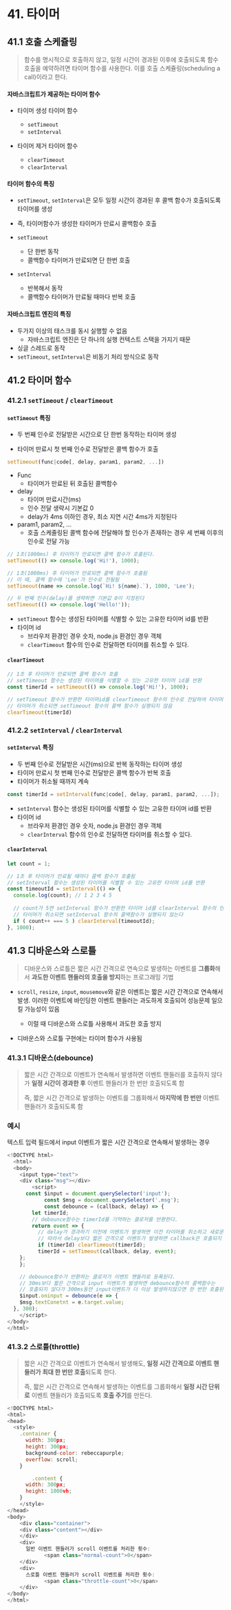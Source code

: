 # 41. 타이머

## 41.1 호출 스케쥴링

> 함수를 명시적으로 호출하지 않고, 일정 시간이 경과된 이후에 호출되도록 함수 호출을 예약하려면 타이머 함수를 사용한다. 이를 호출 스케쥴링(scheduling a call)이라고 한다.



#### 자바스크립트가 제공하는 타이머 함수

- 타이머 생성 타이머 함수
  - `setTimeout`
  - `setInterval`

- 타이머 제거 타이머 함수
  - `clearTimeout`
  - `clearInterval`



#### 타이머 함수의 특징

- `setTimeout`, `setInterval`은 모두 일정 시간이 경과된 후 콜백 함수가 호출되도록 타이머를 생성
- 즉, 타이머함수가 생성한 타이머가 만료시 콜백함수 호출

- `setTimeout`
  - 단 한번 동작
  - 콜백함수 타이머가 만료되면 단 한번 호출
- `setInterval`
  - 반복해서 동작
  - 콜백함수 타이머가 만료될 때마다 반복 호출



#### 자바스크립트 엔진의 특징

- 두가지 이상의 태스크를 동시 실행할 수 없음
  - 자바스크립트 엔진은 단 하나의 실행 컨텍스트 스택을 가지기 때문
- 싱글 스레드로 동작
- `setTimeout`, `setInterval`은 비동기 처리 방식으로 동작





## 41.2 타이머 함수

### 41.2.1 `setTimeout` / `clearTimeout`

#### `setTimeout` 특징

- 두 번째 인수로 전달받은 시간으로 단 한번 동작하는 타이머 생성

- 타이머 만료시 첫 번째 인수로 전달받은 콜백 함수가 호출

```javascript
setTimeout(func|code[, delay, param1, param2, ...])
```

- Func
  - 타이머가 만료된 뒤 호출된 콜백함수
- delay
  - 타이머 만료시간(ms)
  - 인수 전달 생략시 기본값 0
  - delay가 4ms 이하인 경우, 최소 지연 시간 4ms가 지정된다
- param1, param2, ...
  - 호출 스케줄링된 콜백 함수에 전달해야 할 인수가 존재하는 경우 세 번째 이후의 인수로 전달 가능

```javascript
// 1초(1000ms) 후 타이머가 만료되면 콜백 함수가 호출된다.
setTimeout(() => console.log('Hi!'), 1000);

// 1초(1000ms) 후 타이머가 만료되면 콜백 함수가 호출됨
// 이 때, 콜백 함수에 'Lee'가 인수로 전될됨
setTimeout(name => console.log(`Hi! ${name}.`), 1000, 'Lee');

// 두 번째 인수(delay)를 생략하면 기본값 0이 지정된다
setTimeout(() => console.log('Hello!'));
```

- `setTimeout` 함수는 생성된 타이머를 식별할 수 있는 고유한 타이머 id를 반환
- 타이머 id
  - 브라우저 환경인 경우 숫자, node.js 환경인 경우 객체
  - `clearTimeout` 함수의 인수로 전달하면 타이머를 취소할 수 있다.



#### `clearTimeout`

```javascript
// 1초 후 타이머가 만료되면 콜백 함수가 호출
// setTimeout 함수는 생성된 타이머를 식별할 수 있는 고유한 타이머 id를 반환
const timerId = setTimeout(() => console.log('Hi!'), 1000);

// setTimeout 함수가 반환한 타이머id를 clearTimeout 함수의 인수로 전달하여 타이머 취소
// 타이머가 취소되면 setTimeout 함수의 콜백 함수가 실행되지 않음
clearTimeout(timerId)
```



### 41.2.2 `setInterval` / `clearInterval`

#### `setInterval` 특징

- 두 번째 인수로 전달받은 시간(ms)으로 반복 동작하는 타이머 생성
- 타이머 만료시 첫 번째 인수로 전달받은 콜백 함수가 반복 호출
- 타이머가 취소될 때까지 계속

```javascript
const timerId = setInterval(func|code[, delay, param1, param2, ...]);
```

- `setInterval` 함수는 생성된 타이머를 식별할 수 있는 고유한 타이머 id를 반환
- 타이머 id
  - 브라우저 환경인 경우 숫자, node.js 환경인 경우 객체
  - `clearInterval` 함수의 인수로 전달하면 타이머를 취소할 수 있다.



#### `clearInterval`

```javascript
let count = 1;

// 1초 후 타이머가 만료될 때마다 콜백 함수가 호출됨
// setInterval 함수는 생성된 타이머를 식별할 수 있는 고유한 타이머 id를 반환
const timeoutId = setInterval(() => {
  console.log(count); // 1 2 3 4 5
  
  // count가 5면 setInterval 함수가 반환한 타이머 id를 clearInterval 함수의 인수로 전달하여 타이머 취소
  // 타이머가 취소되면 setInterval 함수의 콜백함수가 실행되지 않는다
  if ( count++ === 5 ) clearInterval(timeoutId);
}, 1000);
```





## 41.3 디바운스와 스로틀

> 디바운스와 스로틀은 짧은 시간 간격으로 연속으로 발생하는 이벤트를 **그룹화**해서 **과도한 이벤트 핸들러의 호출을 방지**하는 프로그래밍 기법

- `scroll`, `resize`, `input`, `mousemove`와 같은 이벤트는 짧은 시간 간격으로 연속해서 발생. 이러한 이벤트에 바인딩한 이벤트 핸들러는 과도하게 호출되어 성능문제 일으킬 가능성이 있음
  - 이럴 때 디바운스와 스로틀 사용해서 과도한 호출 방지

- 디바운스와 스로틀 구현에는 타이머 함수가 사용됨



### 41.3.1 디바운스(debounce)

> 짧은 시간 간격으로 이벤트가 연속해서 발생하면 이벤트 핸들러를 호출하지 않다가 **일정 시간이 경과한 후** 이벤트 핸들러가 한 번만 호출되도록 함
>
> 즉, 짧은 시간 간격으로 발생하는 이벤트를 그룹화해서 **마지막에 한 번만** 이벤트 핸들러가 호출되도록 함

### 예시

텍스트 입력 필드에서 input 이벤트가 짧은 시간 간격으로 연속해서 발생하는 경우

```javascript
<!DOCTYPE html> 
  <html>
  <body>
  	<input type="text"> 
  	<div class="msg"></div>
		<script>
      const $input = document.querySelector('input');
			const $msg = document.querySelector('.msg');
			const debounce = (callback, delay) => { 
        let timerId;
        // debounce함수는 timerId를 기억하는 클로저를 반환한다.
        return event => {
          // delay가 경과하기 이전에 이벤트가 발생하면 이전 타이머를 취소하고 새로운 타이머를 재설정한다. 
          // 따라서 delay보다 짧은 간격으로 이벤트가 발생하면 callback은 호출되지 않는다.
          if (timerId) clearTimeout(timerId);
          timerId = setTimeout(callback, delay, event);
    };
	};

	// debounce함수가 반환하는 클로저가 이벤트 핸들러로 등록된다.
	// 30ms보다 짧은 간격으로 input 이벤트가 발생하면 debounce함수의 콜백함수는
	// 호출되지 않다가 300ms동안 input이벤트가 더 이상 발생하지않으면 한 번만 호출된다.
	$input.oninput = debounce(e => {
    $msg.textConetnt = e.target.value;
  }, 300);
	</script>
</body>
</html>
```





### 41.3.2 스로틀(throttle)

> 짧은 시간 간격으로 이벤트가 연속해서 발생해도, **일정 시간 간격으로 이벤트 핸들러가 최대 한 번만 호출**되도록 한다.
>
> 즉, 짧은 시간 간격으로 연속해서 발생하는 이벤트를 그룹화해서 **일정 시간 단위로** 이벤트 핸들러가 호출되도록 **호출 주기**를 만든다.

```javascript
<!DOCTYPE html>
<html>
<head>
  <style>
  	.container {
      width: 300px;
      height: 300px;
      background-color: rebeccapurple;
      overflow: scroll;
    }

		.content {
      width: 300px;
      height: 1000vh;
    }
	</style>
</head>
<body>
	<div class="container">
    <div class="content"></div>
	</div>
	<div>
      일반 이벤트 핸들러가 scroll 이벤트를 처리한 횟수:
			<span class="normal-count">0</span>
	</div>
	<div>
      스로틀 이벤트 핸들러가 scroll 이벤트를 처리한 횟수:
			<span class="throttle-count">0</span>
	</div>
</body>
</html>
```

